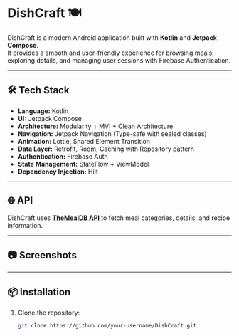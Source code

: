 # DishCraft 🍽️  

DishCraft is a modern Android application built with **Kotlin** and **Jetpack Compose**.  
It provides a smooth and user-friendly experience for browsing meals, exploring details, and managing user sessions with Firebase Authentication.  

---

## 🛠️ Tech Stack  

- **Language:** Kotlin  
- **UI:** Jetpack Compose  
- **Architecture:** Modularity + MVI + Clean Architecture  
- **Navigation:** Jetpack Navigation (Type-safe with sealed classes)  
- **Animation:** Lottie, Shared Element Transition  
- **Data Layer:** Retrofit, Room, Caching with Repository pattern  
- **Authentication:** Firebase Auth  
- **State Management:** StateFlow + ViewModel  
- **Dependency Injection:** Hilt  

---

## 🌐 API

DishCraft uses **[TheMealDB API](https://www.themealdb.com/api.php)** to fetch meal categories, details, and recipe information.

---

## 📷 Screenshots  


---

## 📦 Installation  

1. Clone the repository:  
   ```bash
   git clone https://github.com/your-username/DishCraft.git
